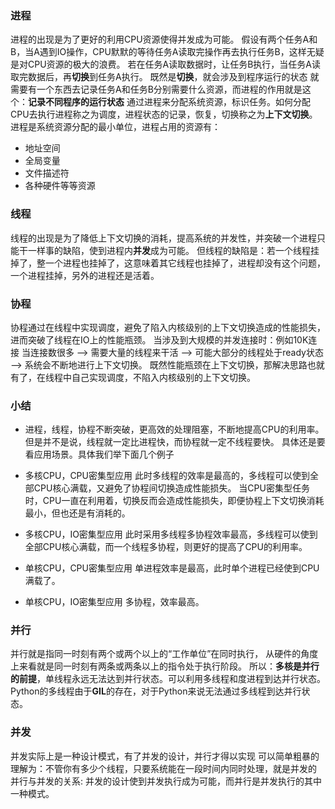 ### 进程

进程的出现是为了更好的利用CPU资源使得并发成为可能。 
假设有两个任务A和B，当A遇到IO操作，CPU默默的等待任务A读取完操作再去执行任务B，这样无疑是对CPU资源的极大的浪费。
若在任务A读取数据时，让任务B执行，当任务A读取完数据后，再**切换**到任务A执行。
既然是**切换**，就会涉及到程序运行的状态
就需要有一个东西去记录任务A和任务B分别需要什么资源，而进程的作用就是这个：**记录不同程序的运行状态**
通过进程来分配系统资源，标识任务。如何分配CPU去执行进程称之为调度，进程状态的记录，恢复，切换称之为**上下文切换**。
进程是系统资源分配的最小单位，进程占用的资源有：
* 地址空间
* 全局变量
* 文件描述符
* 各种硬件等等资源

### 线程

线程的出现是为了降低上下文切换的消耗，提高系统的并发性，并突破一个进程只能干一样事的缺陷，使到进程内**并发**成为可能。
但线程的缺陷是：若一个线程挂掉了，整一个进程也挂掉了，这意味着其它线程也挂掉了，进程却没有这个问题，一个进程挂掉，另外的进程还是活着。

### 协程

协程通过在线程中实现调度，避免了陷入内核级别的上下文切换造成的性能损失，进而突破了线程在IO上的性能瓶颈。 
当涉及到大规模的并发连接时：例如10K连接 
当连接数很多 —> 需要大量的线程来干活 —> 可能大部分的线程处于ready状态 —> 系统会不断地进行上下文切换。
既然性能瓶颈在上下文切换，那解决思路也就有了，在线程中自己实现调度，不陷入内核级别的上下文切换。

### 小结

* 进程，线程，协程不断突破，更高效的处理阻塞，不断地提高CPU的利用率。
但是并不是说，线程就一定比进程快，而协程就一定不线程要快。
具体还是要看应用场景。具体我们举下面几个例子

* 多核CPU，CPU密集型应用
此时多线程的效率是最高的，多线程可以使到全部CPU核心满载，又避免了协程间切换造成性能损失。
当CPU密集型任务时，CPU一直在利用着，切换反而会造成性能损失，即便协程上下文切换消耗最小，但也还是有消耗的。

* 多核CPU，IO密集型应用
此时采用多线程多协程效率最高，多线程可以使到全部CPU核心满载，而一个线程多协程，则更好的提高了CPU的利用率。

* 单核CPU，CPU密集型应用
单进程效率是最高，此时单个进程已经使到CPU满载了。

* 单核CPU，IO密集型应用
多协程，效率最高。




### 并行

并行就是指同一时刻有两个或两个以上的“工作单位”在同时执行，
从硬件的角度上来看就是同一时刻有两条或两条以上的指令处于执行阶段。
所以：**多核是并行的前提**，单线程永远无法达到并行状态。可以利用多线程和度进程到达并行状态。
Python的多线程由于**GIL**的存在，对于Python来说无法通过多线程到达并行状态。

### 并发

并发实际上是一种设计模式，有了并发的设计，并行才得以实现
可以简单粗暴的理解为：不管你有多少个线程，只要系统能在一段时间内同时处理，就是并发的
并行与并发的关系: 并发的设计使到并发执行成为可能，而并行是并发执行的其中一种模式。

